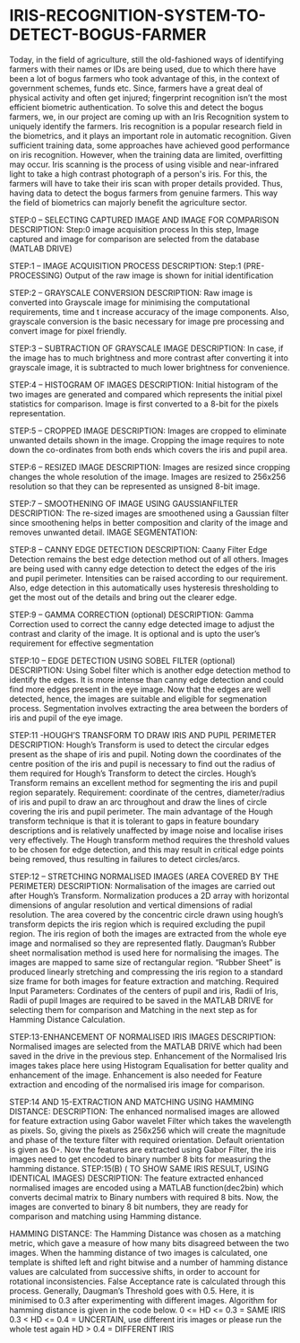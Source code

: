 # IRIS-RECOGNITION-SYSTEM-TO-DETECT-BOGUS-FARMER

Today, in the field of agriculture, still the old-fashioned ways of identifying farmers with their names or IDs are being used, due to which there have been a lot of bogus farmers who took advantage of this, in the context of government schemes, funds etc. Since, farmers have a great deal of physical activity and often get injured; fingerprint recognition isn’t the most efficient biometric authentication. To solve this and detect the bogus farmers, we, in our project are coming up with an Iris Recognition system to uniquely identify the farmers. Iris recognition is a popular research field in the biometrics, and it plays an important role in automatic recognition. Given sufficient training data, some approaches have achieved good performance on iris recognition. However, when the training data are limited, overfitting may occur. Iris scanning is the process of using visible and near-infrared light to take a high contrast photograph of a person's iris. For this, the farmers will have to take their iris scan with proper details provided. Thus, having data to detect the bogus farmers from genuine farmers. This way the field of biometrics can majorly benefit the agriculture sector.


STEP:0 –
SELECTING CAPTURED IMAGE AND IMAGE FOR COMPARISON
DESCRIPTION:
Step:0 image acquisition process
In this step, Image captured and image for comparison are selected from the database (MATLAB DRIVE)

STEP:1 – IMAGE ACQUISITION PROCESS
DESCRIPTION:
Step:1 (PRE-PROCESSING)
Output of the raw image is shown for initial identification

STEP:2 – GRAYSCALE CONVERSION
DESCRIPTION:
Raw image is converted into Grayscale image for minimising the computational requirements, time and t increase accuracy of the image components. Also, grayscale conversion is the basic necessary for image pre processing and convert image for pixel friendly.

STEP:3 – SUBTRACTION OF GRAYSCALE IMAGE
DESCRIPTION:
In case, if the image has to much brightness and more contrast after converting it into grayscale image, it is subtracted to much lower brightness for convenience.

STEP:4 – HISTOGRAM OF IMAGES
DESCRIPTION:
Initial histogram of the two images are generated and compared which represents the initial pixel statistics for comparison. Image is first converted to a 8-bit for the pixels representation.

STEP:5 – CROPPED IMAGE DESCRIPTION:
Images are cropped to eliminate unwanted details shown in the image. Cropping the image requires to note down the co-ordinates from both ends which covers the iris and pupil area.

STEP:6 – RESIZED IMAGE
DESCRIPTION:
Images are resized since cropping changes the whole resolution of the image. Images are resized to 256x256 resolution so that they can be represented as unsigned 8-bit image.

STEP:7 – SMOOTHENING OF IMAGE USING GAUSSIANFILTER
DESCRIPTION:
The re-sized images are smoothened using a Gaussian filter since smoothening helps in better composition and clarity of the image and removes unwanted detail.
IMAGE SEGMENTATION:

STEP:8 – CANNY EDGE DETECTION
DESCRIPTION:
Caany Filter Edge Detection remains the best edge detection method out of all others. Images are being used with canny edge detection to detect the edges of the iris and pupil perimeter. Intensities can be raised according to our requirement. Also, edge detection in this automatically uses hysteresis thresholding to get the most out of the details and bring out the clearer edge.

STEP:9 – GAMMA CORRECTION (optional)
DESCRIPTION:
Gamma Correction used to correct the canny edge detected image to adjust the contrast and clarity of the image. It is optional and is upto the user’s requirement for effective segmentation

STEP:10 – EDGE DETECTION USING SOBEL FILTER (optional)
DESCRIPTION:
Using Sobel filter which is another edge detection method to identify the edges. It is more intense than canny edge detection and could find more edges present in the eye image.
Now that the edges are well detected, hence, the images are suitable and eligible for segmenation process. Segmentation involves extracting the area between the borders of iris and pupil of the eye image.

STEP:11 -HOUGH’S TRANSFORM TO DRAW IRIS AND PUPIL PERIMETER
DESCRIPTION:
Hough’s Transform is used to detect the circular edges present as the shape of iris and pupil. Noting down the coordinates of the centre position of the iris and pupil is necessary to find out the radius of them required for Hough’s Transform to detect the circles. Hough’s Transform remains an excellent method for segmenting the iris and pupil region separately.
Requirement: coordinate of the centres, diameter/radius of iris and pupil to draw an arc throughout and draw the lines of circle covering the iris and pupil perimeter.
The main advantage of the Hough transform technique is that it is tolerant to gaps in feature boundary descriptions and is relatively unaffected by image noise and localise irises very effectively.
The Hough transform method requires the threshold values to be chosen for edge detection, and this may result in critical edge points being removed, thus resulting in failures to detect circles/arcs.

STEP:12 – STRETCHING NORMALISED IMAGES (AREA COVERED BY THE PERIMETER)
DESCRIPTION:
Normalisation of the images are carried out after Hough’s Transform. Normalization produces a 2D array with horizontal dimensions of angular resolution and vertical dimensions of radial resolution. The area covered by the concentric circle drawn using hough’s transform depicts the iris region which is required excluding the pupil region. The iris region of both the images are extracted from the whole eye image and normalised so they are represented flatly. Daugman’s Rubber sheet normalisation method is used here for normalising the images. The images are mapped to same size of rectangular region. “Rubber Sheet” is produced linearly stretching and compressing the iris region to a standard size frame for both images for feature extraction and matching.
Required Input Parameters: Cordinates of the centers of pupil and iris, Radii of Iris, Radii of pupil
Images are required to be saved in the MATLAB DRIVE for selecting them for comparison and Matching in the next step as for Hamming Distance Calculation.

STEP:13-ENHANCEMENT OF NORMALISED IRIS IMAGES
DESCRIPTION:
Normalised images are selected from the MATLAB DRIVE which had been saved in the drive in the previous step. Enhancement of the Normalised Iris images takes place here using Histogram Equalisation for better quality and enhancement of the image. Enhancement is also needed for Feature extraction and encoding of the normalised iris image for comparison.

STEP:14 AND 15-EXTRACTION AND MATCHING USING HAMMING DISTANCE:
DESCRIPTION:
The enhanced normalised images are allowed for feature extraction using Gabor wavelet Filter which takes the wavelength as pixels. So, giving the pixels as 256x256 which will create the magnitude and phase of the texture filter with required orientation. Default orientation is given as 0◦. Now the features are extracted using Gabor Filter, the iris images need to get encoded to binary number 8 bits for measuring the hamming distance.
STEP:15(B) ( TO SHOW SAME IRIS RESULT, USING IDENTICAL IMAGES)
DESCRIPTION:
The feature extracted enhanced normalised images are encoded using a MATLAB function(dec2bin) which converts decimal matrix to Binary numbers with required 8 bits. Now, the images are converted to binary 8 bit numbers, they are ready for comparison and matching using Hamming distance.

HAMMING DISTANCE:
The Hamming Distance was chosen as a matching metric, which gave a measure of how many bits disagreed between the two images. When the hamming distance of two images is calculated, one template is shifted left and right bitwise and a number of hamming distance values are calculated from successive shifts, in order to account for rotational inconsistencies. False Acceptance rate is calculated through this process. Generally, Daugman’s Threshold goes with 0.5. Here, it is minimised to 0.3 after experimenting with different images.
Algorithm for hamming distance is given in the code below.
0 <= HD <= 0.3 = SAME IRIS
0.3 < HD <= 0.4 = UNCERTAIN, use different iris images or please run the whole test again
HD > 0.4 = DIFFERENT IRIS
